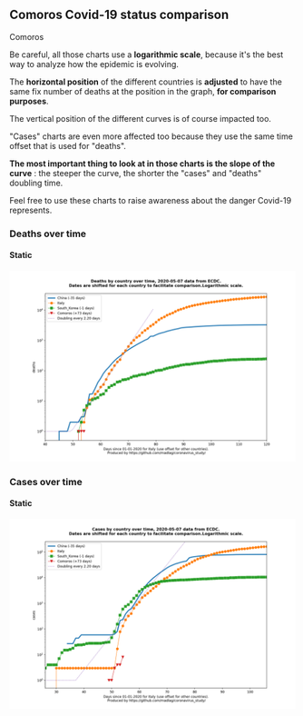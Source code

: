 ## Comoros Covid-19 status comparison 

Comoros



Be careful, all those charts use a **logarithmic scale**, because it's the best way to analyze how the epidemic is evolving.
 
The **horizontal position** of the different countries is **adjusted** to have the same fix number of deaths at the position in the graph, **for comparison purposes**.

The vertical position of the different curves is of course impacted too.

"Cases" charts are even more affected too because they use the same time offset that is used for "deaths".

**The most important thing to look at in those charts is the slope of the curve** : the steeper the curve, the shorter the "cases" and "deaths" doubling time.

Feel free to use these charts to raise awareness about the danger Covid-19 represents. 


 
### Deaths over time
 
#### Static
![Comoros covid-19 deaths static chart](https://raw.githubusercontent.com/madlag/coronavirus_study/master/notebooks/graphs/2020-05-07/countries/Comoros/2020-05-07_Comoros_deaths.png "Comoros covid-19 deaths static chart")   

 
### Cases over time
 
#### Static
![Comoros covid-19 cases static chart](https://raw.githubusercontent.com/madlag/coronavirus_study/master/notebooks/graphs/2020-05-07/countries/Comoros/2020-05-07_Comoros_cases.png "Comoros covid-19 cases static chart")   

